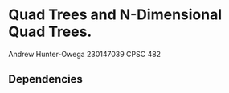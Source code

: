 # Quad Trees and N-Dimensional Quad Trees.

Andrew Hunter-Owega
230147039
CPSC 482

## Dependencies

